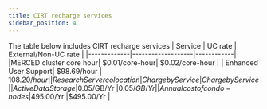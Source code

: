 ```yaml
---
title: CIRT recharge services
sidebar_position: 4
---
```


The table below includes CIRT recharge services
|     Service    | UC rate | External/Non-UC rate   |
|-------------|-------------------|------------|
|MERCED cluster core hour| $0.01/core-hour| $0.02/core-hour     |
| Enhanced User Support| $98.69/hour    | $108.20/hour    |
| Research Server colocation | Charge by Service | Charge by Service|
| Active Data Storage |$0.05/GB/Yr |$0.05/GB/Yr  |
| Annual cost of condo-nodes  |$495.00/Yr |$495.00/Yr  |